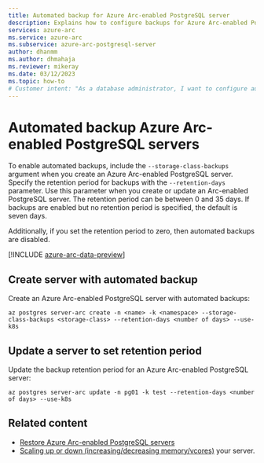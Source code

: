 ```yaml
---
title: Automated backup for Azure Arc-enabled PostgreSQL server
description: Explains how to configure backups for Azure Arc-enabled PostgreSQL server
services: azure-arc
ms.service: azure-arc
ms.subservice: azure-arc-postgresql-server
author: dhanmm
ms.author: dhmahaja
ms.reviewer: mikeray
ms.date: 03/12/2023
ms.topic: how-to
# Customer intent: "As a database administrator, I want to configure automated backups for Azure Arc-enabled PostgreSQL servers, so that I can ensure data protection and manage retention periods effectively."
---
```


# Automated backup Azure Arc-enabled PostgreSQL servers

To enable automated backups, include the `--storage-class-backups` argument when you create an Azure Arc-enabled PostgreSQL server. Specify the retention period for backups with the `--retention-days` parameter. Use this parameter when you create or update an Arc-enabled PostgreSQL server. The retention period can be between 0 and 35 days. If backups are enabled but no retention period is specified, the default is seven days.

Additionally, if you set the retention period to zero, then automated backups are disabled. 

[!INCLUDE [azure-arc-data-preview](./includes/azure-arc-data-preview.md)]

## Create server with automated backup

Create an Azure Arc-enabled PostgreSQL server with automated backups: 

```azurecli
az postgres server-arc create -n <name> -k <namespace> --storage-class-backups <storage-class> --retention-days <number of days> --use-k8s 
```

## Update a server to set retention period

Update the backup retention period for an Azure Arc-enabled PostgreSQL server: 

```azurecli
az postgres server-arc update -n pg01 -k test --retention-days <number of days> --use-k8s 
```

## Related content

- [Restore Azure Arc-enabled PostgreSQL servers](restore-postgresql.md)
- [Scaling up or down (increasing/decreasing memory/vcores)](scale-up-down-postgresql-server-using-cli.md) your server.
